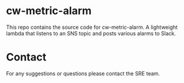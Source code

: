cw-metric-alarm
===============
This repo contains the source code for cw-metric-alarm. A lightweight lambda that listens to an SNS topic and posts various alarms to Slack.

Contact
=======
For any suggestions or questions please contact the SRE team.
